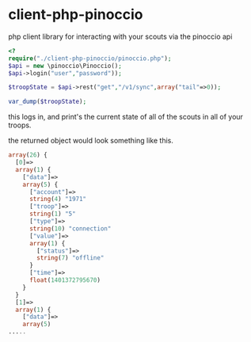 client-php-pinoccio
===================

php client library for interacting with your scouts via the pinoccio api


```php
<?
require("./client-php-pinoccio/pinoccio.php");
$api = new \pinoccio\Pinoccio();
$api->login("user","password"));

$troopState = $api->rest("get","/v1/sync",array("tail"=>0));

var_dump($troopState);

```
this logs in, and print's the current state of all of the scouts in all of your troops.


the returned object would look something like this.

```php
array(26) {
  [0]=>
  array(1) {
    ["data"]=>
    array(5) {
      ["account"]=>
      string(4) "1971"
      ["troop"]=>
      string(1) "5"
      ["type"]=>
      string(10) "connection"
      ["value"]=>
      array(1) {
        ["status"]=>
        string(7) "offline"
      }
      ["time"]=>
      float(1401372795670)
    }
  }
  [1]=>
  array(1) {
    ["data"]=>
    array(5) 
.....
```



